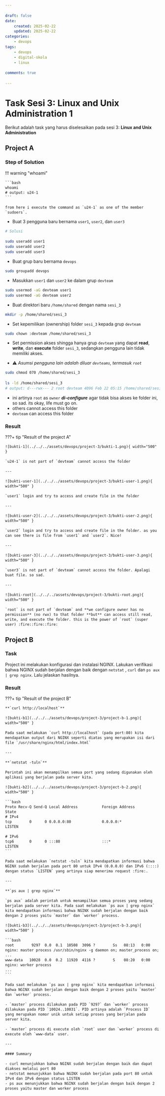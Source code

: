 ```yaml
---

draft: false
date: 
    created: 2025-02-22
    updated: 2025-02-22
categories:
    - devops
tags:
    - devops
    - digital-skola
    - linux

comments: true

---
```


# Task Sesi 3: Linux and Unix Administration 1

Berikut adalah task yang harus diselesaikan pada sesi 3: **Linux and Unix Administration**

## Project A

### Step of Solution

!!! warning "whoami"

    ```bash
    whoami
    # output: u24-1
    ```

    from here i execute the command as `u24-1` as one of the member `sudoers`.

- Buat 3 pengguna baru bernama `user1`, `user2`, dan `user3`
    
```bash
# Solusi 

sudo useradd user1
sudo useradd user2
sudo useradd user3
```

- Buat grup baru bernama `devops`

```bash
sudo groupadd devops
```

- Masukkan `user1` dan `user2` ke dalam grup `devteam`
        
```bash
sudo usermod -aG devteam user1
sudo usermod -aG devteam user2
```
- Buat direktori baru `/home/shared` dengan nama `sesi_3`
        
```bash
mkdir -p /home/shared/sesi_3
```

- Set kepemilikan (ownership) folder `sesi_3` kepada grup `devteam`
        
```bash
sudo chown :devteam /home/shared/sesi_3
```

- Set permission akses shingga hanya grup `devteam` yang dapat **read**, **write**, dan **execute** folder `sesi_3`, sedangkan pengguna lain tidak memiliki akses. 

- :warning: _Asumsi pengguna lain adalah diluar `devteams`, termasuk `root`_
        
```bash
sudo chmod 070 /home/shared/sesi_3

ls -ld /home/shared/sesi_3
# output: d---rwx--- 2 root devteam 4096 Feb 22 05:15 /home/shared/sesi_3/
```

- ini artinya `root` as `owner` **_di-configure_** agar tidak bisa akses ke folder ini, so sad. its okay, life must go on.
- others cannot access this folder
- `devteam` can access this folder


### Result

???+ tip "Result of the project A"

    ![bukti-1](../../../assets/devops/project-3/bukti-1.png){ width="500" }

    `u24-1` is not part of `devteam` cannot access the folder

    ---

    ![bukti-user-1](../../../assets/devops/project-3/bukti-user-1.png){ width="500" }

    `user1` login and try to access and create file in the folder

    ---

    ![bukti-user-2](../../../assets/devops/project-3/bukti-user-2.png){ width="500" }

    `user2` login and try to access and create file in the folder. as you can see there is file from `user1` and `user2`. Nice!

    ---
    
    ![bukti-user-3](../../../assets/devops/project-3/bukti-user-3.png){ width="500" }

    `user3` is not part of `devteam` cannot access the folder. Apalagi buat file. so sad.
    
    ---

    ![bukti-root](../../../assets/devops/project-3/bukti-root.png){ width="500" }

    `root` is not part of `devteam` and **we configure owner has no permission** (no rwx) to that folder **but** can access still read, write, and execute the folder. this is the power of `root` (super user) :fire::fire::fire:


## Project B

### Task
Project ini melakukan konfigurasi dan instalasi NGINX. Lakukan verifikasi bahwa NGINX sudah berjalan dengan baik dengan `netstat` , `curl` dan `ps aux | grep nginx`. Lalu jelaskan hasilnya.

### Result

???+ tip "Result of the project B"

    **`curl http://localhost`**

    ![bukti-b1](../../../assets/devops/project-3/project-b-1.png){ width="500" }

    Pada saat melakukan `curl http://localhost` (pada port:80) kita mendapatkan output dari NGINX seperti diatas yang merupakan isi dari file `/usr/share/nginx/html/index.html`

    ---

    **`netstat -tuln`**

    Perintah ini akan menampilkan semua port yang sedang digunakan oleh aplikasi yang berjalan pada server kita.

    ![bukti-b2](../../../assets/devops/project-3/project-b-2.png){ width="500" }
    
    ```bash
    Proto Recv-Q Send-Q Local Address           Foreign Address         State
    # IPv4
    tcp        0      0 0.0.0.0:80              0.0.0.0:*               LISTEN
    
    # IPv6
    tcp6       0      0 :::80                   :::*                    LISTEN
    ```

    Pada saat melakukan `netstat -tuln` kita mendapatkan informasi bahwa NGINX sudah berjalan pada port 80 untuk IPv4 (0.0.0.0) dan IPv6 (::::) dengan status `LISTEN` yang artinya siap menerima request :fire:.

    ---

    **`ps aux | grep nginx`**

    `ps aux` adalah perintah untuk menampilkan semua proses yang sedang berjalan pada server kita. Pada saat melakukan `ps aux | grep nginx` kita mendapatkan informasi bahwa NGINX sudah berjalan dengan baik dengan 2 proses yaitu `master` dan `worker` process.

    ![bukti-b3](../../../assets/devops/project-3/project-b-3.png){ width="500" }

    ```bash
    root        9297  0.0  0.1  10508  3096 ?        Ss   08:13   0:00 nginx: master process /usr/sbin/nginx -g daemon on; master_process on;
    ...
    www-data   10028  0.0  0.2  11920  4116 ?        S    08:20   0:00 nginx: worker process
    ...
    ```

    Pada saat melakukan `ps aux | grep nginx` kita mendapatkan informasi bahwa NGINX sudah berjalan dengan baik dengan 2 proses yaitu `master` dan `worker` process. 

    - `master` process dilakukan pada PID `9297` dan `worker` process dilakukan pada PID `10024..10031`. PID artinya adalah `Process ID` yang merupakan nomor unik untuk setiap proses yang berjalan pada server kita.

    - `master` process di execute oleh `root` user dan `worker` process di execute oleh `www-data` user.

    ---

    #### Summary

    - curl menunjukkan bahwa NGINX sudah berjalan dengan baik dan dapat diakses melalui port 80
    - netstat menunjukkan bahwa NGINX sudah berjalan pada port 80 untuk IPv4 dan IPv6 dengan status LISTEN
    - ps aux menunjukkan bahwa NGINX sudah berjalan dengan baik dengan 2 proses yaitu master dan worker process


